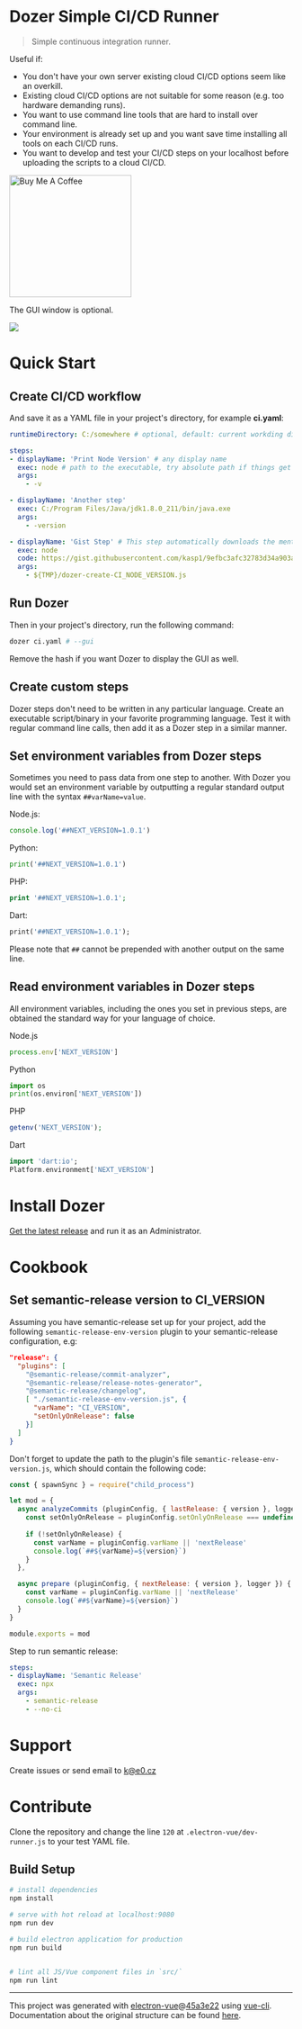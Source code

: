 # Dozer Simple CI/CD Runner

> Simple continuous integration runner.

Useful if:
- You don't have your own server existing cloud CI/CD options seem like an overkill.
- Existing cloud CI/CD options are not suitable for some reason (e.g. too hardware demanding runs).
- You want to use command line tools that are hard to install over command line.
- Your environment is already set up and you want save time installing all tools on each CI/CD runs.
- You want to develop and test your CI/CD steps on your localhost before uploading the scripts to a cloud CI/CD.

[<img src="https://cdn.buymeacoffee.com/buttons/default-green.png" alt="Buy Me A Coffee" width="217">](https://www.buymeacoffee.com/transhuma)

The GUI window is optional.

![](screenshots/3.png)

# Quick Start

## Create CI/CD workflow 

And save it as a YAML file in your project's directory, for example **ci.yaml**:

```yaml
runtimeDirectory: C:/somewhere # optional, default: current workding directory

steps:
- displayName: 'Print Node Version' # any display name
  exec: node # path to the executable, try absolute path if things get screwed
  args:
    - -v

- displayName: 'Another step'
  exec: C:/Program Files/Java/jdk1.8.0_211/bin/java.exe
  args:
    - -version

- displayName: 'Gist Step' # This step automatically downloads the mentioned code and saves it under the temporary directory.
  exec: node
  code: https://gist.githubusercontent.com/kasp1/9efbc3afc32783d34a903aebe1d3b734/raw/56ae650b3e80db7c5072af67965f94587158b243/dozer-create-CI_NODE_VERSION.js
  args:
    - ${TMP}/dozer-create-CI_NODE_VERSION.js
```

## Run Dozer

Then in your project's directory, run the following command:

```bash
dozer ci.yaml # --gui
```

Remove the hash if you want Dozer to display the GUI as well.

## Create custom steps

Dozer steps don't need to be written in any particular language. Create an executable script/binary in your favorite programming language. Test it with regular command line calls, then add it as a Dozer step in a similar manner.

## Set environment variables from Dozer steps

Sometimes you need to pass data from one step to another. With Dozer you would set an environment variable by outputting a regular standard output line with the syntax `##varName=value`.

Node.js:
```js
console.log('##NEXT_VERSION=1.0.1')
```

Python:
```python
print('##NEXT_VERSION=1.0.1')
```

PHP:
```php
print '##NEXT_VERSION=1.0.1';
```

Dart:
```dart
print('##NEXT_VERSION=1.0.1');
```

Please note that `##` cannot be prepended with another output on the same line.

## Read environment variables in Dozer steps

All environment variables, including the ones you set in previous steps, are obtained the standard way for your language of choice.

Node.js
```js
process.env['NEXT_VERSION']
```

Python
```python
import os
print(os.environ['NEXT_VERSION'])
```

PHP
```php
getenv('NEXT_VERSION');
```

Dart
```dart
import 'dart:io';
Platform.environment['NEXT_VERSION']
```

# Install Dozer

[Get the latest release](https://github.com/kasp1/Dozer/releases/) and run it as an Administrator.

# Cookbook

## Set semantic-release version to CI_VERSION

Assuming you have semantic-release set up for your project, add the following `semantic-release-env-version` plugin to your semantic-release configuration, e.g:

```json
"release": {
  "plugins": [
    "@semantic-release/commit-analyzer",
    "@semantic-release/release-notes-generator",
    "@semantic-release/changelog",
    [ "./semantic-release-env-version.js", {
      "varName": "CI_VERSION",
      "setOnlyOnRelease": false
    }]
  ]
}
```

Don't forget to update the path to the plugin's file `semantic-release-env-version.js`, which should contain the following code:

```js
const { spawnSync } = require("child_process")

let mod = {
  async analyzeCommits (pluginConfig, { lastRelease: { version }, logger }) {
    const setOnlyOnRelease = pluginConfig.setOnlyOnRelease === undefined ? true : !!pluginConfig.setOnlyOnRelease
  
    if (!setOnlyOnRelease) {
      const varName = pluginConfig.varName || 'nextRelease'
      console.log(`##${varName}=${version}`)
    }
  },

  async prepare (pluginConfig, { nextRelease: { version }, logger }) {
    const varName = pluginConfig.varName || 'nextRelease'
    console.log(`##${varName}=${version}`)
  }
}

module.exports = mod
```

Step to run semantic release:

```yaml
steps:
- displayName: 'Semantic Release'
  exec: npx
  args:
    - semantic-release
    - --no-ci
```

# Support

Create issues or send email to k@e0.cz

# Contribute

Clone the repository and change the line `120` at `.electron-vue/dev-runner.js` to your test YAML file.

## Build Setup

``` bash
# install dependencies
npm install

# serve with hot reload at localhost:9080
npm run dev

# build electron application for production
npm run build


# lint all JS/Vue component files in `src/`
npm run lint

```

---

This project was generated with [electron-vue](https://github.com/SimulatedGREG/electron-vue)@[45a3e22](https://github.com/SimulatedGREG/electron-vue/tree/45a3e224e7bb8fc71909021ccfdcfec0f461f634) using [vue-cli](https://github.com/vuejs/vue-cli). Documentation about the original structure can be found [here](https://simulatedgreg.gitbooks.io/electron-vue/content/index.html).
